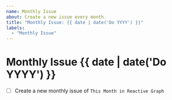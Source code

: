 ```yaml
---
name: Monthly Issue
about: Create a new issue every month.
title: "Monthly Issue: {{ date | date('Do YYYY') }}"
labels:
  - "Monthly Issue"
---
```

# Monthly Issue {{ date | date('Do YYYY') }}

- [ ] Create a new monthly issue of `This Month in Reactive Graph`
